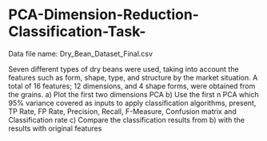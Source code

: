 # PCA-Dimension-Reduction-Classification-Task-

Data file name: Dry_Bean_Dataset_Final.csv

Seven different types of dry beans were used, taking into account the features such as form, shape, type, and structure by the market situation. A total of 16 features; 12 dimensions, and 4 shape forms, were obtained from the grains.
a) Plot the first two dimensions PCA
b) Use the first n PCA which 95% variance covered as inputs to apply classification algorithms, present, TP Rate, FP Rate, Precision, Recall, F-Measure, Confusion matrix and Classification rate
c) Compare the classification results from b) with the results with original features
